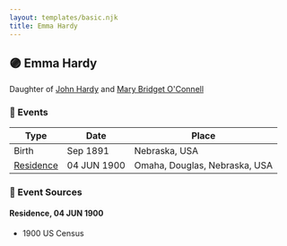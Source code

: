 ```yaml
---
layout: templates/basic.njk
title: Emma Hardy
---
```

## 🟣 Emma Hardy

Daughter of [John Hardy](/people/5/56182816) and [Mary Bridget O'Connell](/people/4/47047024)

### 📆 Events

Type | Date | Place
------ | ------ | ------
Birth | Sep 1891 | Nebraska, USA
[Residence](#event-ef018ff8-8f37-47d1-a4eb-b290b6e61b9f) | 04 JUN 1900 | Omaha, Douglas, Nebraska, USA

### 📰 Event Sources

#### <a id="event-ef018ff8-8f37-47d1-a4eb-b290b6e61b9f"></a> Residence, 04 JUN 1900
* 1900 US Census
